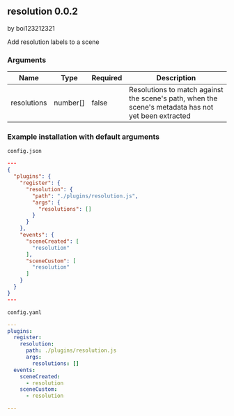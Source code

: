 ## resolution 0.0.2

by boi123212321

Add resolution labels to a scene

### Arguments

| Name        | Type     | Required | Description                                                                                         |
| ----------- | -------- | -------- | --------------------------------------------------------------------------------------------------- |
| resolutions | number[] | false    | Resolutions to match against the scene's path, when the scene's metadata has not yet been extracted |

### Example installation with default arguments

`config.json`
```json
---
{
  "plugins": {
    "register": {
      "resolution": {
        "path": "./plugins/resolution.js",
        "args": {
          "resolutions": []
        }
      }
    },
    "events": {
      "sceneCreated": [
        "resolution"
      ],
      "sceneCustom": [
        "resolution"
      ]
    }
  }
}
---
```

`config.yaml`
```yaml
---
plugins:
  register:
    resolution:
      path: ./plugins/resolution.js
      args:
        resolutions: []
  events:
    sceneCreated:
      - resolution
    sceneCustom:
      - resolution

---
```
